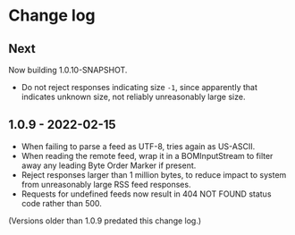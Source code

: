 # Change log

## Next

Now building 1.0.10-SNAPSHOT.

+ Do not reject responses indicating size `-1`,
  since apparently that indicates unknown size,
  not reliably unreasonably large size.

## 1.0.9 - 2022-02-15

+ When failing to parse a feed as UTF-8, tries again as US-ASCII.
+ When reading the remote feed, wrap it in a BOMInputStream
  to filter away any leading Byte Order Marker if present.
+ Reject responses larger than 1 million bytes,
  to reduce impact to system from unreasonably large RSS feed responses.
+ Requests for undefined feeds now result in 404 NOT FOUND status code rather than 500.

(Versions older than 1.0.9 predated this change log.)
